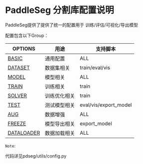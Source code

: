 # PaddleSeg 分割库配置说明

PaddleSeg提供了提供了统一的配置用于 训练/评估/可视化/导出模型

配置包含以下Group：

|OPTIONS|用途|支持脚本|
|-|-|-|
|[BASIC](./configs/basic_group.md)|通用配置|ALL|
|[DATASET](./configs/dataset_group.md)|数据集相关|train/eval/vis|
|[MODEL](./configs/model_group.md)|模型相关|ALL|
|[TRAIN](./configs/train_group.md)|训练相关|train|
|[SOLVER](./configs/solver_group.md)|训练优化相关|train|
|[TEST](./configs/test_group.md)|测试模型相关|eval/vis/export_model|
|[AUG](./docs/data_aug.md)|数据增强|ALL|
[FREEZE](./configs/freeze_group.md)|模型导出相关|export_model|
|[DATALOADER](./configs/dataloader_group.md)|数据加载相关|ALL|

`Note`:
 
 代码详见pdseg/utils/config.py
